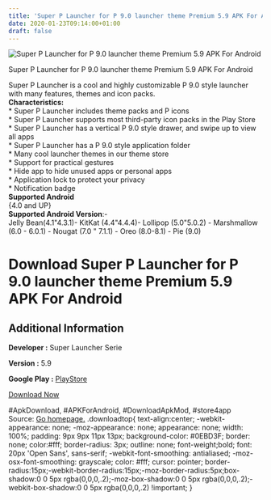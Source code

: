 ```yaml
---
title: 'Super P Launcher for P 9.0 launcher theme Premium 5.9 APK For Android'
date: 2020-01-23T09:14:00+01:00
draft: false
---
```


![Super P Launcher for P 9.0 launcher theme Premium 5.9 APK For Android](https://i2.wp.com/apkhome.net/wp-content/uploads/2020/01/Super-P-Launcher-for-P-9.0-launcher-theme-Premium-5.9.png "Super P Launcher for P 9.0 launcher theme Premium 5.9 APK For Android")

  

Super P Launcher for P 9.0 launcher theme Premium 5.9 APK For Android

Super P Launcher is a cool and highly customizable P 9.0 style launcher with many features, themes and icon packs.  
**Characteristics:**  
\* Super P Launcher includes theme packs and P icons  
\* Super P Launcher supports most third-party icon packs in the Play Store  
\* Super P Launcher has a vertical P 9.0 style drawer, and swipe up to view all apps  
\* Super P Launcher has a P 9.0 style application folder  
\* Many cool launcher themes in our theme store  
\* Support for practical gestures  
\* Hide app to hide unused apps or personal apps  
\* Application lock to protect your privacy  
\* Notification badge  
**Supported Android**  
{4.0 and UP}  
**Supported Android Version**:-  
Jelly Bean(4.1"4.3.1)- KitKat (4.4"4.4.4)- Lollipop (5.0"5.0.2) - Marshmallow (6.0 - 6.0.1) - Nougat (7.0 " 7.1.1) - Oreo (8.0-8.1) - Pie (9.0)

Download Super P Launcher for P 9.0 launcher theme Premium 5.9 APK For Android
==============================================================================

Additional Information
----------------------

**Developer :** Super Launcher Serie

**Version :** 5.9

**Google Play :** [PlayStore](https://play.google.com/store/apps/details?id=launcher.super.p.launcher)

  

[Download Now](https://store4app.co/post/super-p-launcher-for-p-9-0-launcher-theme-premium-5-9-apk-for-android_1579766894)

  
#ApkDownload, #APKForAndroid, #DownloadApkMod, #store4app  
Source: [Go homepage.](https://store4app.co/post/super-p-launcher-for-p-9-0-launcher-theme-premium-5-9-apk-for-android_1579766894) .downloadtop{ text-align:center; -webkit-appearance: none; -moz-appearance: none; appearance: none; width: 100%; padding: 9px 9px 11px 13px; background-color: #0EBD3F; border: none; color:#fff; border-radius: 3px; outline: none; font-weight;bold; font: 20px 'Open Sans', sans-serif; -webkit-font-smoothing: antialiased; -moz-osx-font-smoothing: grayscale; color: #fff; cursor: pointer; border-radius:15px;-webkit-border-radius:15px;-moz-border-radius:5px;box-shadow:0 0 5px rgba(0,0,0,.2);-moz-box-shadow:0 0 5px rgba(0,0,0,.2);-webkit-box-shadow:0 0 5px rgba(0,0,0,.2) !important; }